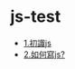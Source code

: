 js-test
=======
* [1.初識js](http://codepen.io/liao/pen/rpDFg)  
* [2.如何寫js?](http://codepen.io/liao/pen/rpDFg)  
